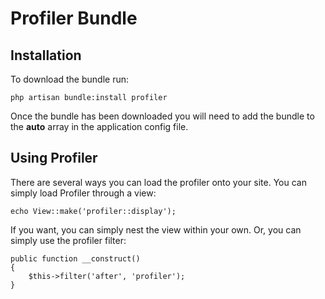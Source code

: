 # Profiler Bundle

## Installation

To download the bundle run:

	php artisan bundle:install profiler

Once the bundle has been downloaded you will need to add the bundle to the **auto** array in the application config file.

## Using Profiler

There are several ways you can load the profiler onto your site. You can simply load Profiler through a view:

	echo View::make('profiler::display');

If you want, you can simply nest the view within your own. Or, you can simply use the profiler filter:

	public function __construct()
	{
		$this->filter('after', 'profiler');
	}
